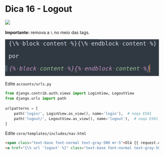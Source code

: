 # Dica 16 - Logout

<a href="https://youtu.be/SPnFqVRAows">
    <img src="../.gitbook/assets/youtube.png">
</a>

**Importante:** remova a `\` no meio das tags.

![](../.gitbook/assets/tags.png)


Edite `accounts/urls.py`

```python
from django.contrib.auth.views import LoginView, LogoutView
from django.urls import path

urlpatterns = [
    path('login/', LoginView.as_view(), name='login'),  # noqa E501
    path('logout/', LogoutView.as_view(), name='logout'),  # noqa E501
]
```

Edite `core/templates/includes/nav.html`

```html
<span class="text-base font-normal text-gray-500 mr-5">Olá {{ request.user.first_name }}</span>
<a href="{\% url 'logout' %}" class="text-base font-normal text-gray-500 ml-5">Sair</a>
```
